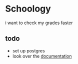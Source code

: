 # Schoology
i want to check my grades faster

## todo
- set up postgres
- look over the [documentation](https://developers.schoology.com/api-documentation/authentication)
